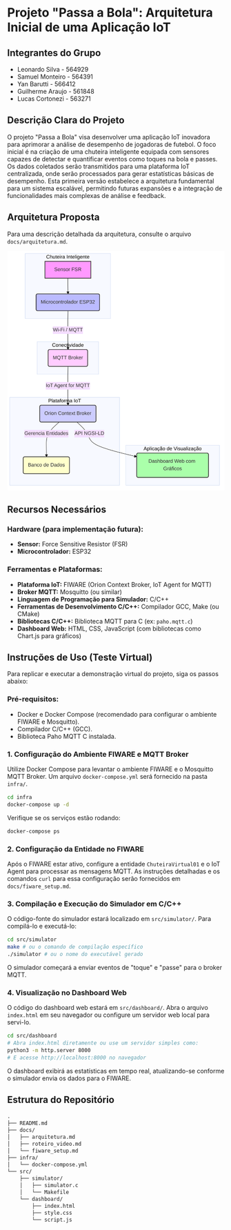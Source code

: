 # Projeto "Passa a Bola": Arquitetura Inicial de uma Aplicação IoT

## Integrantes do Grupo

*   Leonardo Silva - 564929
*   Samuel Monteiro - 564391
*   Yan Barutti - 566412
*   Guilherme Araujo - 561848
*   Lucas Cortonezi - 563271

## Descrição Clara do Projeto

O projeto "Passa a Bola" visa desenvolver uma aplicação IoT inovadora para aprimorar a análise de desempenho de jogadoras de futebol. O foco inicial é na criação de uma chuteira inteligente equipada com sensores capazes de detectar e quantificar eventos como toques na bola e passes. Os dados coletados serão transmitidos para uma plataforma IoT centralizada, onde serão processados para gerar estatísticas básicas de desempenho. Esta primeira versão estabelece a arquitetura fundamental para um sistema escalável, permitindo futuras expansões e a integração de funcionalidades mais complexas de análise e feedback.

## Arquitetura Proposta

Para uma descrição detalhada da arquitetura, consulte o arquivo `docs/arquitetura.md`.

![Diagrama de Arquitetura IoT - Passa a Bola](docs/diagrama_arquitetura.png) <!-- Placeholder para o diagrama, será gerado e adicionado posteriormente -->

## Recursos Necessários

### Hardware (para implementação futura):

*   **Sensor:** Force Sensitive Resistor (FSR)
*   **Microcontrolador:** ESP32

### Ferramentas e Plataformas:

*   **Plataforma IoT:** FIWARE (Orion Context Broker, IoT Agent for MQTT)
*   **Broker MQTT:** Mosquitto (ou similar)
*   **Linguagem de Programação para Simulador:** C/C++
*   **Ferramentas de Desenvolvimento C/C++:** Compilador GCC, Make (ou CMake)
*   **Bibliotecas C/C++:** Biblioteca MQTT para C (ex: `paho.mqtt.c`)
*   **Dashboard Web:** HTML, CSS, JavaScript (com bibliotecas como Chart.js para gráficos)

## Instruções de Uso (Teste Virtual)

Para replicar e executar a demonstração virtual do projeto, siga os passos abaixo:

### Pré-requisitos:

*   Docker e Docker Compose (recomendado para configurar o ambiente FIWARE e Mosquitto).
*   Compilador C/C++ (GCC).
*   Biblioteca Paho MQTT C instalada.

### 1. Configuração do Ambiente FIWARE e MQTT Broker

Utilize Docker Compose para levantar o ambiente FIWARE e o Mosquitto MQTT Broker. Um arquivo `docker-compose.yml` será fornecido na pasta `infra/`.

```bash
cd infra
docker-compose up -d
```

Verifique se os serviços estão rodando:

```bash
docker-compose ps
```

### 2. Configuração da Entidade no FIWARE

Após o FIWARE estar ativo, configure a entidade `ChuteiraVirtual01` e o IoT Agent para processar as mensagens MQTT. As instruções detalhadas e os comandos `curl` para essa configuração serão fornecidos em `docs/fiware_setup.md`.

### 3. Compilação e Execução do Simulador em C/C++

O código-fonte do simulador estará localizado em `src/simulator/`. Para compilá-lo e executá-lo:

```bash
cd src/simulator
make # ou o comando de compilação específico
./simulator # ou o nome do executável gerado
```

O simulador começará a enviar eventos de "toque" e "passe" para o broker MQTT.

### 4. Visualização no Dashboard Web

O código do dashboard web estará em `src/dashboard/`. Abra o arquivo `index.html` em seu navegador ou configure um servidor web local para servi-lo.

```bash
cd src/dashboard
# Abra index.html diretamente ou use um servidor simples como:
python3 -m http.server 8000
# E acesse http://localhost:8000 no navegador
```

O dashboard exibirá as estatísticas em tempo real, atualizando-se conforme o simulador envia os dados para o FIWARE.

## Estrutura do Repositório

```
.
├── README.md
├── docs/
│   ├── arquitetura.md
│   ├── roteiro_video.md
│   └── fiware_setup.md
├── infra/
│   └── docker-compose.yml
└── src/
    ├── simulator/
    │   ├── simulator.c
    │   └── Makefile
    └── dashboard/
        ├── index.html
        ├── style.css
        └── script.js
```


